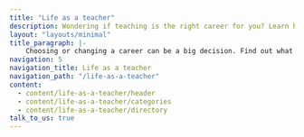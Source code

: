 ```yaml
---
title: "Life as a teacher"
description: Wondering if teaching is the right career for you? Learn how rewarding life as a teacher can be, including pay, benefits, and career progression. 
layout: "layouts/minimal"
title_paragraph: |-
    Choosing or changing a career can be a big decision. Find out what life is like as a teacher in England, including how varied and rewarding teaching can be.
navigation: 5
navigation_title: Life as a teacher
navigation_path: "/life-as-a-teacher"
content:
  - content/life-as-a-teacher/header
  - content/life-as-a-teacher/categories
  - content/life-as-a-teacher/directory
talk_to_us: true
---
```

